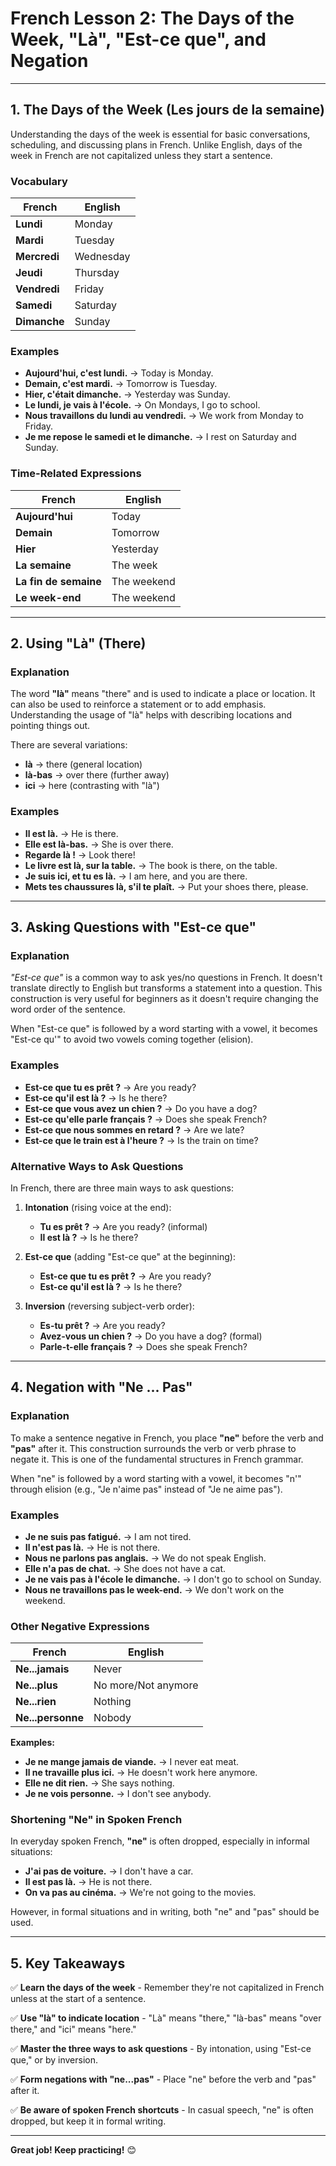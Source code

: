 # French Lesson 2: The Days of the Week, "Là", "Est-ce que", and Negation

---

## 1. The Days of the Week (Les jours de la semaine)

Understanding the days of the week is essential for basic conversations, scheduling, and discussing plans in French. Unlike English, days of the week in French are not capitalized unless they start a sentence.

### Vocabulary

| French      | English    |
|-------------|------------|
| **Lundi**   | Monday     |
| **Mardi**   | Tuesday    |
| **Mercredi**| Wednesday  |
| **Jeudi**   | Thursday   |
| **Vendredi**| Friday     |
| **Samedi**  | Saturday   |
| **Dimanche**| Sunday     |

### Examples

- **Aujourd'hui, c'est lundi.** → Today is Monday.
- **Demain, c'est mardi.** → Tomorrow is Tuesday.
- **Hier, c'était dimanche.** → Yesterday was Sunday.
- **Le lundi, je vais à l'école.** → On Mondays, I go to school.
- **Nous travaillons du lundi au vendredi.** → We work from Monday to Friday.
- **Je me repose le samedi et le dimanche.** → I rest on Saturday and Sunday.

### Time-Related Expressions

| French              | English           |
|---------------------|-------------------|
| **Aujourd'hui**     | Today             |
| **Demain**          | Tomorrow          |
| **Hier**            | Yesterday         |
| **La semaine**      | The week          |
| **La fin de semaine**| The weekend      |
| **Le week-end**     | The weekend       |

---

## 2. Using "Là" (There)

### Explanation

The word **"là"** means "there" and is used to indicate a place or location. It can also be used to reinforce a statement or to add emphasis. Understanding the usage of "là" helps with describing locations and pointing things out.

There are several variations:
- **là** → there (general location)
- **là-bas** → over there (further away)
- **ici** → here (contrasting with "là")

### Examples

- **Il est là.** → He is there.
- **Elle est là-bas.** → She is over there.
- **Regarde là !** → Look there!
- **Le livre est là, sur la table.** → The book is there, on the table.
- **Je suis ici, et tu es là.** → I am here, and you are there.
- **Mets tes chaussures là, s'il te plaît.** → Put your shoes there, please.

---

## 3. Asking Questions with "Est-ce que"

### Explanation

*"Est-ce que"* is a common way to ask yes/no questions in French. It doesn't translate directly to English but transforms a statement into a question. This construction is very useful for beginners as it doesn't require changing the word order of the sentence.

When "Est-ce que" is followed by a word starting with a vowel, it becomes "Est-ce qu'" to avoid two vowels coming together (elision).

### Examples

- **Est-ce que tu es prêt ?** → Are you ready?
- **Est-ce qu'il est là ?** → Is he there?
- **Est-ce que vous avez un chien ?** → Do you have a dog?
- **Est-ce qu'elle parle français ?** → Does she speak French?
- **Est-ce que nous sommes en retard ?** → Are we late?
- **Est-ce que le train est à l'heure ?** → Is the train on time?

### Alternative Ways to Ask Questions

In French, there are three main ways to ask questions:

1. **Intonation** (rising voice at the end):
   - **Tu es prêt ?** → Are you ready? (informal)
   - **Il est là ?** → Is he there?

2. **Est-ce que** (adding "Est-ce que" at the beginning):
   - **Est-ce que tu es prêt ?** → Are you ready?
   - **Est-ce qu'il est là ?** → Is he there?

3. **Inversion** (reversing subject-verb order):
   - **Es-tu prêt ?** → Are you ready?
   - **Avez-vous un chien ?** → Do you have a dog? (formal)
   - **Parle-t-elle français ?** → Does she speak French?

---

## 4. Negation with "Ne ... Pas"

### Explanation

To make a sentence negative in French, you place **"ne"** before the verb and **"pas"** after it. This construction surrounds the verb or verb phrase to negate it. This is one of the fundamental structures in French grammar.

When "ne" is followed by a word starting with a vowel, it becomes "n'" through elision (e.g., "Je n'aime pas" instead of "Je ne aime pas").

### Examples

- **Je ne suis pas fatigué.** → I am not tired.
- **Il n'est pas là.** → He is not there.
- **Nous ne parlons pas anglais.** → We do not speak English.
- **Elle n'a pas de chat.** → She does not have a cat.
- **Je ne vais pas à l'école le dimanche.** → I don't go to school on Sunday.
- **Nous ne travaillons pas le week-end.** → We don't work on the weekend.

### Other Negative Expressions

| French          | English           |
|-----------------|-------------------|
| **Ne...jamais** | Never             |
| **Ne...plus**   | No more/Not anymore |
| **Ne...rien**   | Nothing           |
| **Ne...personne**| Nobody           |

**Examples:**
- **Je ne mange jamais de viande.** → I never eat meat.
- **Il ne travaille plus ici.** → He doesn't work here anymore.
- **Elle ne dit rien.** → She says nothing.
- **Je ne vois personne.** → I don't see anybody.

### Shortening "Ne" in Spoken French

In everyday spoken French, **"ne"** is often dropped, especially in informal situations:

- **J'ai pas de voiture.** → I don't have a car.
- **Il est pas là.** → He is not there.
- **On va pas au cinéma.** → We're not going to the movies.

However, in formal situations and in writing, both "ne" and "pas" should be used.

---

## 5. Key Takeaways

✅ **Learn the days of the week** - Remember they're not capitalized in French unless at the start of a sentence.

✅ **Use "là" to indicate location** - "Là" means "there," "là-bas" means "over there," and "ici" means "here."

✅ **Master the three ways to ask questions** - By intonation, using "Est-ce que," or by inversion.

✅ **Form negations with "ne...pas"** - Place "ne" before the verb and "pas" after it.

✅ **Be aware of spoken French shortcuts** - In casual speech, "ne" is often dropped, but keep it in formal writing.

---

**Great job! Keep practicing!** 😊

